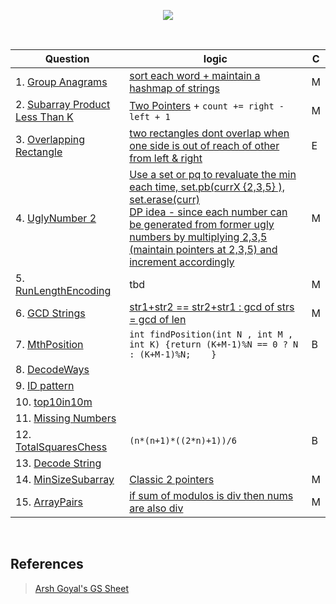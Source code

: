 <p align="center">
<img src="https://about.gitlab.com/images/case_study_logos/GSsignature_Blue.png" >
</p>

<br/>


| Question      | logic       | C |
| -----------   | ----------- | - |
| 1. [Group Anagrams ](https://leetcode.com/problems/group-anagrams/)        | [sort each word + maintain a hashmap of strings](1.GroupAnagram.md)     | M |
| 2. [Subarray Product Less Than K](https://leetcode.com/problems/subarray-product-less-than-k/)    | [Two Pointers](2.SubArrayProductLessthanK.md) + ```count += right - left + 1```        | M |
| 3. [Overlapping Rectangle](https://leetcode.com/problems/rectangle-overlap/) | [two rectangles dont overlap when one side is out of reach of other from left & right](4.OverLappingRectangle.md) | E |
| 4. [UglyNumber 2 ](https://leetcode.com/problems/ugly-number-ii/) | [Use a set or pq to revaluate the min each time, set.pb(currX {2,3,5} ), set.erase(curr) <br/> DP idea - since each number can be generated from former ugly numbers by multiplying 2,3,5 (maintain pointers at 2,3,5) and increment accordingly ](3.UglyNumbers.md) | M |
| 5. [RunLengthEncoding](https://leetcode.com/problems/string-compression/) | tbd  | M |
| 6. [GCD Strings](https://leetcode.com/problems/greatest-common-divisor-of-strings/) | [ str1+str2 == str2+str1 : gcd of strs = gcd of len ](5.gcdStrings.md) | M |
| 7. [MthPosition](https://practice.geeksforgeeks.org/problems/find-the-position-of-m-th-item1723/1/) | ``` int findPosition(int N , int M , int K) {return (K+M-1)%N == 0 ? N : (K+M-1)%N;    } ``` | B |
| 8. [DecodeWays](https://leetcode.com/problems/decode-ways/) || |
| 9. [ID pattern](https://practice.geeksforgeeks.org/problems/number-following-a-pattern3126/1) || |
| 10. [top10in10m](https://leetcode.com/problems/kth-largest-element-in-an-array/) | | |
| 11. [Missing Numbers](https://practice.geeksforgeeks.org/problems/find-missing-and-repeating2512/1/) || |
| 12. [TotalSquaresChess](https://practice.geeksforgeeks.org/problems/squares-in-nn-chessboard1801/1) | ```(n*(n+1)*((2*n)+1))/6``` | B |
| 13. [Decode String](https://practice.geeksforgeeks.org/problems/decode-the-string2444/1) | | |
| 14. [MinSizeSubarray](https://leetcode.com/problems/minimum-size-subarray-sum/) | [Classic 2 pointers](14.MinSizeSubarray.md) | M |
| 15. [ArrayPairs](https://leetcode.com/problems/check-if-array-pairs-are-divisible-by-k/) | [if sum of modulos is div then nums are also div ](14.ArrayPairs.md) | M |

<br>

## References 
> [Arsh Goyal's GS Sheet](https://docs.google.com/document/d/e/2PACX-1vRgrSl5zCl8P92F0qNuJyDF9v8aqfNd1UB9fQWTb-_aohzhPbZ0GOVbXvfnGHgzbWWdkf9gr7ZgM0lj/pub) 
